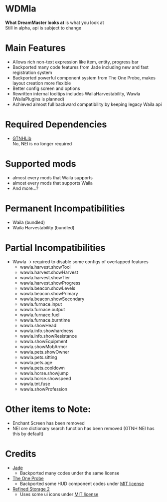 # WDMla
**What DreamMaster looks at** is what you look at<br>
Still in alpha, api is subject to change

# Main Features
- Allows rich non-text expression like item, entity, progress bar
- Backported many code features from Jade including new and fast registration system
- Backported powerful component system from The One Probe, makes layout creation more flexible
- Better config screen and options
- Rewritten internal tooltips includes WailaHarvestability, Wawla (WailaPlugins is planned)
- Achieved almost full backward compatibility by keeping legacy Waila api

# Required Dependencies
- [GTNHLib](https://github.com/GTNewHorizons/GTNHLib/releases/latest)  
No, NEI is no longer required

# Supported mods
- almost every mods that Waila supports
- almost every mods that supports Waila
- And more...?

# Permanent Incompatibilities
- Waila (bundled)
- Waila Harvestability (bundled)

# Partial Incompatibilities
- Wawla -> required to disable some configs of overlapped features
  - wawla.harvest.showTool
  - wawla.harvest.showHarvest
  - wawla.harvest.showTier
  - wawla.harvest.showProgress
  - wawla.beacon.showLevels
  - wawla.beacon.showPrimary
  - wawla.beacon.showSecondary
  - wawla.furnace.input
  - wawla.furnace.output
  - wawla.furnace.fuel
  - wawla.furnace.burntime
  - wawla.showHead
  - wawla.info.showhardness
  - wawla.info.showResistance
  - wawla.showEquipment
  - wawla.showMobArmor
  - wawla.pets.showOwner
  - wawla.pets.sitting
  - wawla.pets.age
  - wawla.pets.cooldown
  - wawla.horse.showjump
  - wawla.horse.showspeed
  - wawla.tnt.fuse
  - wawla.showProfession

# Other items to Note:
- Enchant Screen has been removed
- NEI ore dictionary search function has been removed (GTNH NEI has this by default)

# Credits
- [Jade](https://github.com/Snownee/Jade) 
  - Backported many codes under the same license
- [The One Probe](https://github.com/McJtyMods/TheOneProbe)
  - Backported some HUD component codes under [MIT license](https://github.com/McJtyMods/TheOneProbe/blob/1.20/LICENCE)
- [Refined Storage 2](https://github.com/refinedmods/refinedstorage2)
  - Uses some ui icons under [MIT license](https://github.com/refinedmods/refinedstorage2/blob/develop/LICENSE.md)

<!--Full Changelog from GTNH Waila: https://github.com/Quarri6343/Wdmla/compare/2f738bc...master-->
